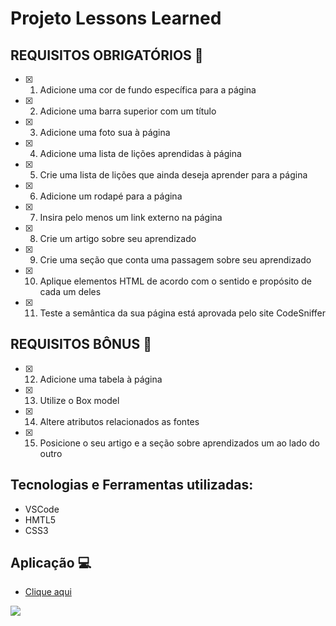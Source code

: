 # Projeto Lessons Learned

## REQUISITOS OBRIGATÓRIOS :robot:

- [x] 1. Adicione uma cor de fundo específica para a página

- [x] 2. Adicione uma barra superior com um título

- [x] 3. Adicione uma foto sua à página

- [x] 4. Adicione uma lista de lições aprendidas à página

- [x] 5. Crie uma lista de lições que ainda deseja aprender para a página

- [x] 6. Adicione um rodapé para a página

- [x] 7. Insira pelo menos um link externo na página

- [x] 8. Crie um artigo sobre seu aprendizado

- [x] 9. Crie uma seção que conta uma passagem sobre seu aprendizado

- [x] 10. Aplique elementos HTML de acordo com o sentido e propósito de cada um deles

- [x] 11. Teste a semântica da sua página está aprovada pelo site CodeSniffer

## REQUISITOS BÔNUS :rocket:

- [x] 12. Adicione uma tabela à página

- [x] 13. Utilize o Box model

- [x] 14. Altere atributos relacionados as fontes

- [x] 15. Posicione o seu artigo e a seção sobre aprendizados um ao lado do outro

## Tecnologias e Ferramentas utilizadas: 
- VSCode
- HMTL5
- CSS3

## Aplicação :computer: 
- [Clique aqui](https://gustavogss.github.io/lessons-learned-project/)

<img src="https://github.com/gustavogss/project-lessons-learned/blob/main/images/screencapture-gustavogss-github-io-project-lessons-learned-2022-10-29-12_43_39.png" />

